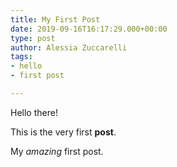```yaml
---
title: My First Post
date: 2019-09-16T16:17:29.000+00:00
type: post
author: Alessia Zuccarelli
tags:
- hello
- first post

---
```

Hello there!

This is the very first **post**.

My _amazing_ first post.